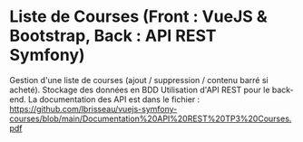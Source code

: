 ﻿# Liste de Courses (Front : VueJS & Bootstrap, Back : API REST Symfony) 

Gestion d'une liste de courses (ajout / suppression / contenu barré si acheté).
Stockage des données en BDD
Utilisation d'API REST pour le back-end. La documentation des API est dans le fichier : https://github.com/lbrisseau/vuejs-symfony-courses/blob/main/Documentation%20API%20REST%20TP3%20Courses.pdf
